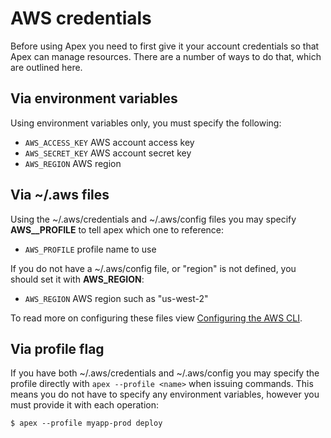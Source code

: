 
# AWS credentials

Before using Apex you need to first give it your account credentials so that Apex can manage resources. There are a number of ways to do that, which are outlined here.

## Via environment variables

Using environment variables only, you must specify the following:

- `AWS_ACCESS_KEY` AWS account access key
- `AWS_SECRET_KEY` AWS account secret key
- `AWS_REGION` AWS region

## Via ~/.aws files

Using the ~/.aws/credentials and ~/.aws/config files you may specify __AWS__PROFILE__ to tell apex which one to reference:

- `AWS_PROFILE` profile name to use

If you do not have a ~/.aws/config file, or "region" is not defined, you should set it with __AWS_REGION__:

- `AWS_REGION` AWS region such as "us-west-2"

To read more on configuring these files view [Configuring the AWS CLI](http://docs.aws.amazon.com/cli/latest/userguide/cli-chap-getting-started.html).

## Via profile flag

If you have both ~/.aws/credentials and ~/.aws/config you may specify the profile directly with `apex --profile <name>` when issuing commands. This means you do not have to specify any environment variables, however you must provide it with each operation:

```
$ apex --profile myapp-prod deploy
```
